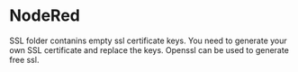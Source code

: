 # NodeRed

SSL folder contanins empty ssl certificate keys. You need to generate your own SSL certificate and replace the keys. Openssl can be used to generate free ssl.
